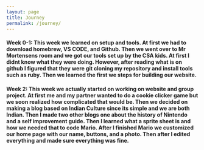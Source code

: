 ```yaml
---
layout: page
title: Journey
permalink: /journey/
---
```


 #### Week 0-1:  This week we learned on setup and tools. At first we had to download homebrew, VS CODE, and Github. Then we went over to Mr Mortensens room and we got our tools set up by the CSA kids. At first I didnt know what they were doing. However, after reading what is on github I figured that they were git cloning my repository and install tools such as ruby. Then we learned the first we steps for building our website.

#### Week 2: This week we actually started on working on website and group project. At first me and my partner wanted to do a cookie clicker game but we soon realized how complicated that would be. Then we decided on making a blog based on Indian Culture since its simple and we are both Indian. Then I made two other blogs one about the history of Nintendo and a self improvement guide. Then I learned what a sprite sheet is and how we needed that to code Mario. After I finished Mario we customized our home page with our name, buttons, and a photo. Then after I edited everything and made sure everything was fine.